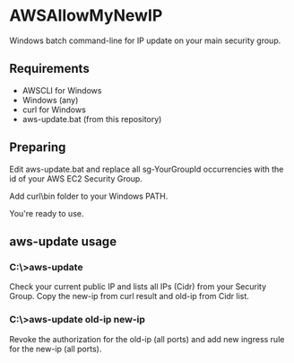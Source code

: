 # AWSAllowMyNewIP
Windows batch command-line for IP update on your main security group.

## Requirements
- AWSCLI for Windows
- Windows (any)
- curl for Windows
- aws-update.bat (from this repository)

## Preparing
Edit aws-update.bat and replace all sg-YourGroupId occurrencies with the id of your AWS EC2 Security Group.

Add curl\bin folder to your Windows PATH.

You're ready to use.

## aws-update usage

### C:\\>aws-update
   Check your current public IP and lists all IPs (Cidr) from your Security Group.
   Copy the new-ip from curl result and old-ip from Cidr list.
   
### C:\\>aws-update old-ip new-ip
   Revoke the authorization for the old-ip (all ports) and add new ingress rule for the new-ip (all ports).
  

